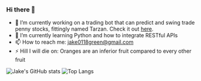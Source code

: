 ### Hi there 👋

- 🔭 I’m currently working on a trading bot that can predict and swing trade penny stocks, fittingly named Tarzan. Check it out [here](https://github.com/greenmachine112/tarzan).
- 🌱 I’m currently learning Python and how to integrate RESTful APIs
- 📫 How to reach me: [jake0118green@gmail.com](mailto:jake0118green@gmail.com)
- ⚡ Hill I will die on: Oranges are an inferior fruit compared to every other fruit

![Jake's GitHub stats](https://github-readme-stats.vercel.app/api?username=greenmachine112&theme=shadow_red&show_icons=true&card_width=500&line_height=50)
![Top Langs](https://github-readme-stats.vercel.app/api/top-langs/?username=greenmachine112&layout=normal&theme=shadow_red&card_width=500&hide=html)
